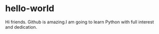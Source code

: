 # hello-world
Hi friends. Github is amazing.I am going to learn Python with full interest and dedication.
